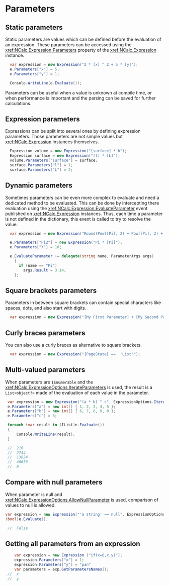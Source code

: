 # Parameters

## Static parameters

Static parameters are values which can be defined before the evaluation of an expression.
These parameters can be accessed using the <xref:NCalc.Expression.Parameters> property of the <xref:NCalc.Expression>
instance.

```c#
  var expression = new Expression("2 * [x] ^ 2 + 5 * [y]");
  e.Parameters["x"] = 5;
  e.Parameters["y"] = 1;

  Console.WriteLine(e.Evaluate());
```

Parameters can be useful when a value is unknown at compile time, or when performance is important and the parsing can
be saved for further calculations.

## Expression parameters

Expressions can be split into several ones by defining expression parameters. Those parameters are not simple values but
<xref:NCalc.Expression> instances themselves.

```c#
  Expression volume = new Expression("[surface] * h");
  Expression surface = new Expression("[l] * [L]");
  volume.Parameters["surface"] = surface;
  surface.Parameters["l"] = 1;
  surface.Parameters["L"] = 2;
```

## Dynamic parameters

Sometimes parameters can be even more complex to evaluate and need a dedicated method to be evaluated. This can be done
by intercepting there evaluation using the <xref:NCalc.Expression.EvaluateParameter> event published
on <xref:NCalc.Expression> instances. Thus, each time a parameter is not defined in the dictionary, this event is called
to try to resolve the value.

```c#
  var expression = new Expression("Round(Pow([Pi], 2) + Pow([Pi], 2) + [X], 2)");

  e.Parameters["Pi2"] = new Expression("Pi * [Pi]");
  e.Parameters["X"] = 10;

  e.EvaluateParameter += delegate(string name, ParameterArgs args)
    {
      if (name == "Pi")
        args.Result = 3.14;
    };
```

## Square brackets parameters

Parameters in between square brackets can contain special characters like spaces, dots, and also start with digits.

```c#
  var expression = new Expression("[My First Parameter] + [My Second Parameter]");
```

## Curly braces parameters

You can also use a curly braces as alternative to square brackets.

```c#
  var expression = new Expression("{PageState} ==  'List'");
```

## Multi-valued parameters

When parameters are `IEnumerable` and the <xref:NCalc.ExpressionOptions.IterateParameters> is
used, the result is a `List<object?>` made of the evaluation of each value in the parameter.

```c#
 var expression = new Expression("(a * b) ^ c", ExpressionOptions.IterateParameters);
 e.Parameters["a"] = new int[] { 1, 2, 3, 4, 5 };
 e.Parameters["b"] = new int[] { 6, 7, 8, 9, 0 };
 e.Parameters["c"] = 3;

 foreach (var result in (IList)e.Evaluate())
 {
     Console.WriteLine(result);
 }

 //  216
 //  2744
 //  13824
 //  46656
 //  0
```

## Compare with null parameters

When parameter is null and <xref:NCalc.ExpressionOptions.AllowNullParameter> is used, comparison of values to null is
allowed.

```c#
var expression = new Expression("'a string' == null", ExpressionOptions.AllowNullParameter);
(bool)e.Evaluate();

 //  False
```

## Getting all parameters from an expression

```c#
	var expression = new Expression ("if(x=0,x,y)"); 
    expression.Parameters["x"] = 1;
    expression.Parameters["y"] = "pan"
    var parameters = exp.GetParametersNames(); 
 //  x
 //  y
```